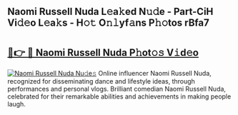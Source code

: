 ## Naomi Russell Nuda L𝚎a𝚔ed N𝚞𝚍e - Part-CiH Vi𝚍𝚎o L𝚎a𝚔s - H𝚘𝚝 O𝚗𝚕yf𝚊ns P𝚑𝚘tos rBfa7

# <h2><a href="http://kf4z75.oniu.top/?m=Naomi+Russell+Nuda">🔗👉 🔴 Naomi Russell Nuda P𝚑ot𝚘𝚜 V𝚒d𝚎o</a></h2>

[![Naomi Russell Nuda Nu𝚍e𝚜](https://i.imgur.com/0qMVB7G.gif)](http://kf4z75.oniu.top/?m=Naomi+Russell+Nuda)
Online influencer Naomi Russell Nuda, recognized for disseminating dance and lifestyle ideas, through performances and personal vlogs. Brilliant comedian Naomi Russell Nuda, celebrated for their remarkable abilities and achievements in making people laugh.  
